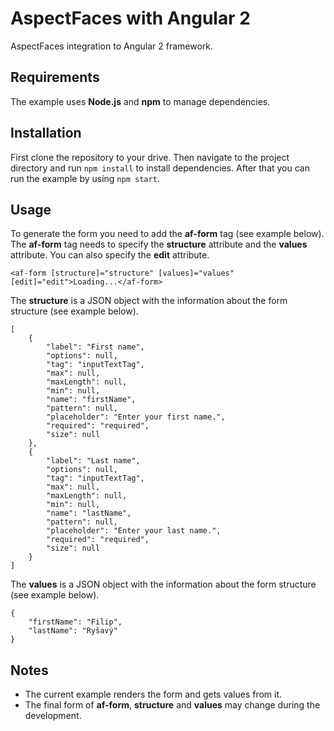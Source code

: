 # AspectFaces with Angular 2

AspectFaces integration to Angular 2 framework.

## Requirements

The example uses **Node.js** and **npm** to manage dependencies.

## Installation

First clone the repository to your drive. Then navigate to the project directory and run ```npm install``` to install dependencies. After that you can run the example by using ```npm start```.

## Usage

To generate the form you need to add the **af-form** tag (see example below). The **af-form** tag needs to specify the **structure** attribute and the **values** attribute. You can also specify the **edit** attribute.

```
<af-form [structure]="structure" [values]="values" [edit]="edit">Loading...</af-form>
```

The **structure** is a JSON object with the information about the form structure (see example below).

```
[
	{
		"label": "First name",
		"options": null,
		"tag": "inputTextTag",
		"max": null,
		"maxLength": null,
		"min": null,
		"name": "firstName",
		"pattern": null,
		"placeholder": "Enter your first name.",
		"required": "required",
		"size": null
	},
	{
		"label": "Last name",
		"options": null,
		"tag": "inputTextTag",
		"max": null,
		"maxLength": null,
		"min": null,
		"name": "lastName",
		"pattern": null,
		"placeholder": "Enter your last name.",
		"required": "required",
		"size": null
	}
]
```

The **values** is a JSON object with the information about the form structure (see example below).

```
{
	"firstName": "Filip",
	"lastName": "Ryšavý"
}
```

## Notes

- The current example renders the form and gets values from it. 
- The final form of **af-form**, **structure** and **values** may change during the development.